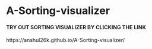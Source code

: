 # A-Sorting-visualizer
<H4>TRY OUT SORTING VISUALIZER BY CLICKING THE LINK</H4>
https://anshul26k.github.io/A-Sorting-visualizer/
